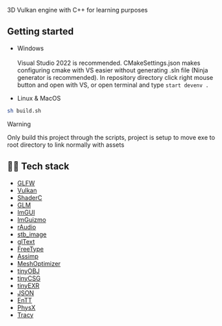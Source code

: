 3D Vulkan engine with C++ for learning purposes 

## Getting started

- Windows <br><br>
  Visual Studio 2022 is recommended. CMakeSettings.json makes configuring cmake with VS easier without generating .sln file (Ninja generator is recommended).
  In repository directory click right mouse button and open with VS, or open terminal and type ```start devenv . ```

- Linux & MacOS
```bash
sh build.sh
```
> [!WARNING]
> Only build this project through the scripts, project is setup to move exe to root directory to link normally with assets

## 👨‍💻 Tech stack
- [GLFW](https://github.com/glfw/glfw)
- [Vulkan](https://www.vulkan.org)
- [ShaderC](https://github.com/google/shaderc?tab=readme-ov-file)
- [GLM](https://github.com/g-truc/glm)
- [ImGUI](https://github.com/ocornut/imgui)
- [ImGuizmo](https://github.com/CedricGuillemet/ImGuizmo)
- [rAudio](https://github.com/raysan5/raudio)
- [stb_image](https://github.com/nothings/stb/blob/master/stb_image.h)
- [glText](https://github.com/vallentin/glText)
- [FreeType](https://github.com/freetype/freetype)
- [Assimp](https://github.com/assimp/assimp)
- [MeshOptimizer](https://github.com/zeux/meshoptimizer)
- [tinyOBJ](https://github.com/tinyobjloader/tinyobjloader)
- [tinyCSG](https://github.com/laleksic/tiny_csg)
- [tinyEXR](https://github.com/syoyo/tinyexr)
- [JSON](https://github.com/nlohmann/json)
- [EnTT](https://github.com/skypjack/entt)
- [PhysX](https://github.com/NVIDIA-Omniverse/PhysX)
- [Tracy](https://github.com/wolfpld/tracy?tab=readme-ov-file)

